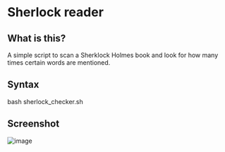 # Sherlock reader
## What is this?
A simple script to scan a Sherklock Holmes book and look for how many times certain words are mentioned.
## Syntax
bash sherlock_checker.sh
## Screenshot
![image](https://user-images.githubusercontent.com/87969837/190516745-17d99ffe-dd45-49b9-a37e-264515080b50.png)
